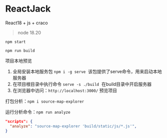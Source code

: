 # ReactJack

React18 + js + craco

> node 18.20
>

```
npm start
```

```
npm run build
```

项目本地预览

1. 全局安装本地服务包 `npm i -g serve`  该包提供了serve命令，用来启动本地服务器
2. 在项目根目录中执行命令 `serve -s ./build`  在build目录中开启服务器
3. 在浏览器中访问：`http://localhost:3000/` 预览项目

打包分析：`npm i source-map-explorer`

运行分析命令：`npm run analyze`

```json
"scripts": {
  "analyze": "source-map-explorer 'build/static/js/*.js'",
}
```
